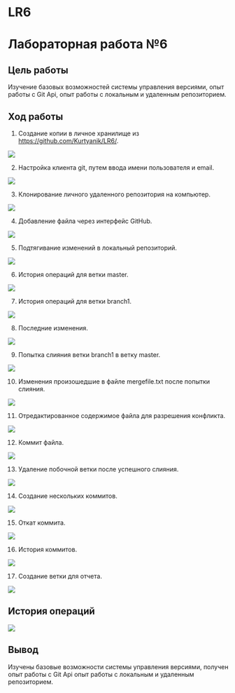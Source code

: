 # LR6

# Лабораторная работа №6

## Цель работы

Изучение базовых возможностей системы управления версиями, опыт работы с Git Api, опыт работы с локальным и удаленным репозиторием.

## Ход работы

1. Создание копии в личное хранилище из https://github.com/Kurtyanik/LR6/.

![](OP_LR6/Screenshot_17.png)

2. Настройка клиента git, путем ввода имени пользователя и email.

![](OP_LR6/Screenshot_1.png)

3. Клонирование личного удаленного репозитория на компьютер.

![](OP_LR6/Screenshot_2.png)

4. Добавление файла через интерфейс GitHub.

![](OP_LR6/Screenshot_3.png)

5. Подтягивание изменений в локальный репозиторий.

![](OP_LR6/Screenshot_4.png)

6. История операций для ветки master.

![](OP_LR6/Screenshot_5.png)

7. История операций для ветки branch1.

![](OP_LR6/Screenshot_6.png)

8. Последние изменения.

![](OP_LR6/Screenshot_7.png)

9. Попытка слияния ветки branch1 в ветку master.

![](OP_LR6/Screenshot_8.png)

10. Изменения произошедшие в файле mergefile.txt после попытки слияния.

![](OP_LR6/Screenshot_9.png)

11. Отредактированное содержимое файла для разрешения конфликта.

![](OP_LR6/Screenshot_10.png)

12. Коммит файла.

![](OP_LR6/Screenshot_11.png)

13. Удаление побочной ветки после успешного слияния.

![](OP_LR6/Screenshot_12.png)

14. Создание нескольких коммитов.

![](OP_LR6/Screenshot_13.png)

15. Откат коммита.

![](OP_LR6/Screenshot_14.png)

16. История коммитов.

![](OP_LR6/Screenshot_15.png)

17. Создание ветки для отчета.

![](OP_LR6/Screenshot_16.png)

## История операций

![](OP_LR6/Screenshot_17.png)

## Вывод

Изучены базовые возможности системы управления версиями, получен опыт работы с Git Api опыт работы с локальным и удаленным репозиторием.